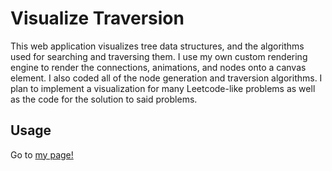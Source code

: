# Visualize Traversion
This web application visualizes tree data structures, and the algorithms used for searching and traversing them. I use my own custom rendering engine to render the connections, animations, and nodes onto a canvas element. I also coded all of the node generation and traversion algorithms. I plan to implement a visualization for many Leetcode-like problems as well as the code for the solution to said problems.

## Usage
Go to [my page!](https://benw.app/visualizeTraversion)
